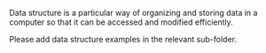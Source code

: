 Data structure is a particular way of organizing and storing data in a computer so that it can be accessed and modified efficiently.

Please add data structure examples in the relevant sub-folder.